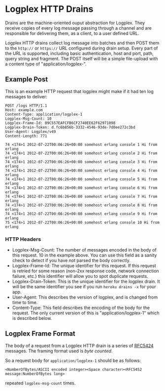 # Logplex HTTP Drains

Drains are the machine-oriented ouput abstraction for Logplex. They receive copies of every log message passing through a channel and are responsible for delivering them, as a client, to a user defined URL.

Logplex HTTP drains collect log message into batches and then POST them to the `http://` or `https://` URL configured during drain setup. Every part of the URL is supported, including basic authentication, host and port, path, query string and fragment. The POST itself will be a simple file-upload with a content type of "application/logplex-<FormatVersion>".

## Example Post

This is an example HTTP request that logplex might make if it had ten log messages to deliver:

    POST /logs HTTP/1.1
    Host: example.com
    Content-Type: application/logplex-1
    Logplex-Msg-Count: 10
    Logplex-Frame-Id: 09C557EAFCFB6CF2740EE62F62971098
    Logplex-Drain-Token: d.fc6b856b-3332-4546-93de-7d0ee272c3bd
    User-Agent: Logplex/v49
    Content-Length: 771
    
    74 <174>1 2012-07-22T00:06:26+00:00 somehost erlang console 1 Hi from erlang
    74 <174>1 2012-07-22T00:06:26+00:00 somehost erlang console 2 Hi from erlang
    74 <174>1 2012-07-22T00:06:26+00:00 somehost erlang console 3 Hi from erlang
    74 <174>1 2012-07-22T00:06:26+00:00 somehost erlang console 4 Hi from erlang
    74 <174>1 2012-07-22T00:06:26+00:00 somehost erlang console 5 Hi from erlang
    74 <174>1 2012-07-22T00:06:26+00:00 somehost erlang console 6 Hi from erlang
    74 <174>1 2012-07-22T00:06:26+00:00 somehost erlang console 7 Hi from erlang
    74 <174>1 2012-07-22T00:06:26+00:00 somehost erlang console 8 Hi from erlang
    74 <174>1 2012-07-22T00:06:26+00:00 somehost erlang console 9 Hi from erlang
    75 <174>1 2012-07-22T00:06:26+00:00 somehost erlang console 10 Hi from erlang
        
    
### HTTP Headers

* Logplex-Msg-Count: The number of messages encoded in the body of this request. 10 in the example above. You can use this field as a sanity check to detect if you have not parsed the body correctly.
* Logplex-Frame-Id: The unique identifier for this request. If this request is retried for some reason (non-2xx response code, network connection failure, etc.) this identifier will allow you to spot duplicate requests.
* Logplex-Drain-Token: This is the unique identifier for the logplex drain. It will be the same identifier you see if you run `heroku drains -x` for your app.
* User-Agent: This describes the version of logplex, and is changed from time to time. 
* Content-Type: This field describes the encoding of the body for the request. The only current version of this is "application/logplex-1" which is described below.

## Logplex Frame Format

The body of a request from a Logplex HTTP drain is a series of [RFC5424](https://tools.ietf.org/html/rfc5424) messages. The framing format used is *byte counted*.

So a request body for `application/logplex-1` should be as follows:

    <NumberOfBytes/ASCII encoded integer><Space character><RFC5452 message:NumberOfBytes long>

repeated `logplex-msg-count` times.
